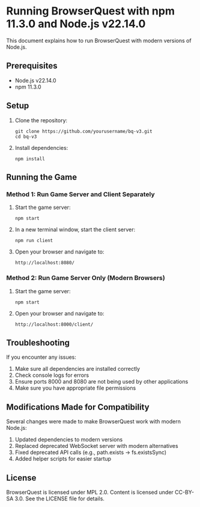 # Running BrowserQuest with npm 11.3.0 and Node.js v22.14.0

This document explains how to run BrowserQuest with modern versions of Node.js.

## Prerequisites

- Node.js v22.14.0
- npm 11.3.0

## Setup

1. Clone the repository:
   ```
   git clone https://github.com/yourusername/bq-v3.git
   cd bq-v3
   ```

2. Install dependencies:
   ```
   npm install
   ```

## Running the Game

### Method 1: Run Game Server and Client Separately

1. Start the game server:
   ```
   npm start
   ```

2. In a new terminal window, start the client server:
   ```
   npm run client
   ```

3. Open your browser and navigate to:
   ```
   http://localhost:8080/
   ```

### Method 2: Run Game Server Only (Modern Browsers)

1. Start the game server:
   ```
   npm start
   ```

2. Open your browser and navigate to:
   ```
   http://localhost:8000/client/
   ```

## Troubleshooting

If you encounter any issues:

1. Make sure all dependencies are installed correctly
2. Check console logs for errors
3. Ensure ports 8000 and 8080 are not being used by other applications
4. Make sure you have appropriate file permissions

## Modifications Made for Compatibility

Several changes were made to make BrowserQuest work with modern Node.js:

1. Updated dependencies to modern versions
2. Replaced deprecated WebSocket server with modern alternatives
3. Fixed deprecated API calls (e.g., path.exists -> fs.existsSync)
4. Added helper scripts for easier startup

## License

BrowserQuest is licensed under MPL 2.0. Content is licensed under CC-BY-SA 3.0.
See the LICENSE file for details. 